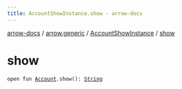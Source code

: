 ```yaml
---
title: AccountShowInstance.show - arrow-docs
---
```


[arrow-docs](../../index.html) / [arrow.generic](../index.html) / [AccountShowInstance](index.html) / [show](./show.html)

# show

`open fun `[`Account`](../-account/index.html)`.show(): `[`String`](https://kotlinlang.org/api/latest/jvm/stdlib/kotlin/-string/index.html)